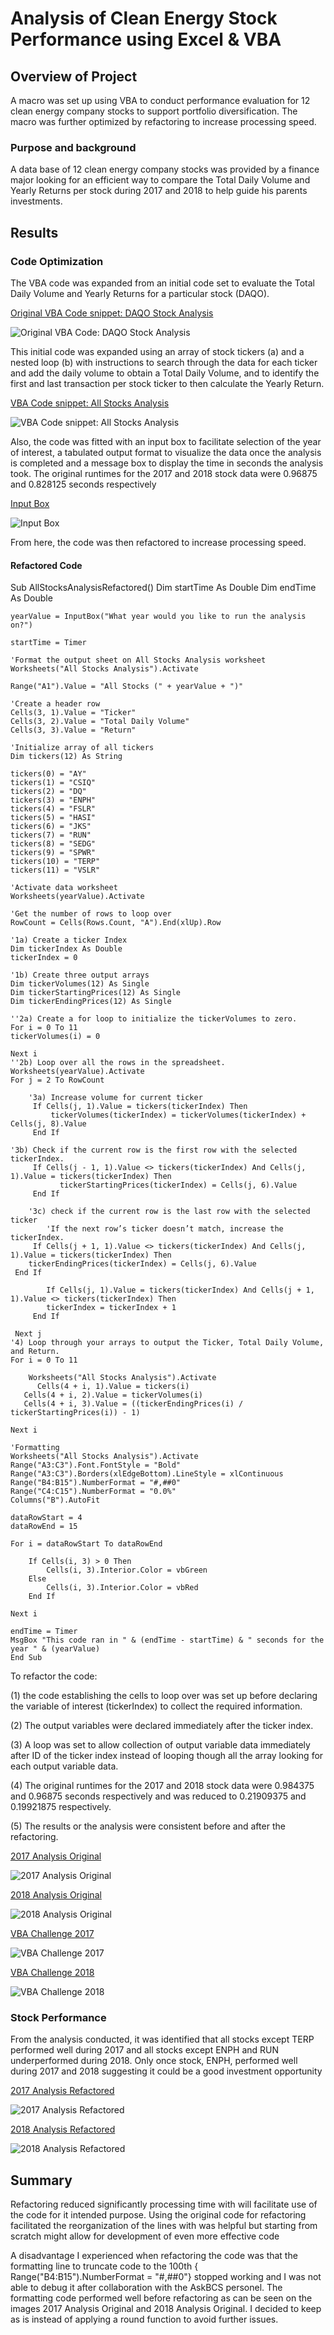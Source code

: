 # Analysis of Clean Energy Stock Performance using Excel & VBA

## Overview of Project
A macro was set up using VBA to conduct performance evaluation for 12 clean energy company stocks to support portfolio diversification. The macro was further optimized by refactoring to increase processing speed. 

### Purpose and background
A data base of 12 clean energy company stocks was provided by a finance major looking for an efficient way to compare the Total Daily Volume and Yearly Returns per stock during 2017 and 2018 to help guide his parents investments. 

## Results
### Code Optimization 
The VBA code was expanded from an initial code set to evaluate the Total Daily Volume and Yearly Returns for a particular stock (DAQO). 

[Original VBA Code snippet: DAQO Stock Analysis](Resources/DQAnalysis.png)

![Original VBA Code: DAQO Stock Analysis](https://github.com/coralrofa/stock-analysis/blob/main/Resources/DQAnalysis.png)
 
This initial code was expanded using an array of stock tickers (a) and a nested loop (b) with instructions to search through the data for each ticker and add the daily volume to obtain a Total Daily Volume, and to identify the first and last transaction per stock ticker to then calculate the Yearly Return. 

[VBA Code snippet: All Stocks Analysis](Resources/AllStockAnalysis.png)

![VBA Code snippet: All Stocks Analysis](https://github.com/coralrofa/stock-analysis/blob/main/Resources/AllStockAnalysis.png)
 

Also, the code was fitted with an input box to facilitate selection of the year of interest, a tabulated output format to visualize the data once the analysis is completed and a message box to display the time in seconds the analysis took. The original runtimes for the 2017 and 2018 stock data were 0.96875 and 0.828125 seconds respectively
 
[Input Box](Resources/InputBox.png)

![Input Box](https://github.com/coralrofa/stock-analysis/blob/main/Resources/InputBox.PNG)


From here, the code was then refactored to increase processing speed. 

#### Refactored Code
Sub AllStocksAnalysisRefactored()
    Dim startTime As Double
    Dim endTime  As Double
    
    yearValue = InputBox("What year would you like to run the analysis on?")

    startTime = Timer
    
    'Format the output sheet on All Stocks Analysis worksheet
    Worksheets("All Stocks Analysis").Activate
    
    Range("A1").Value = "All Stocks (" + yearValue + ")"
    
    'Create a header row
    Cells(3, 1).Value = "Ticker"
    Cells(3, 2).Value = "Total Daily Volume"
    Cells(3, 3).Value = "Return"

    'Initialize array of all tickers
    Dim tickers(12) As String
    
    tickers(0) = "AY"
    tickers(1) = "CSIQ"
    tickers(2) = "DQ"
    tickers(3) = "ENPH"
    tickers(4) = "FSLR"
    tickers(5) = "HASI"
    tickers(6) = "JKS"
    tickers(7) = "RUN"
    tickers(8) = "SEDG"
    tickers(9) = "SPWR"
    tickers(10) = "TERP"
    tickers(11) = "VSLR"
    
    'Activate data worksheet
    Worksheets(yearValue).Activate
    
    'Get the number of rows to loop over
    RowCount = Cells(Rows.Count, "A").End(xlUp).Row
    
    '1a) Create a ticker Index
    Dim tickerIndex As Double
    tickerIndex = 0

    '1b) Create three output arrays
    Dim tickerVolumes(12) As Single
    Dim tickerStartingPrices(12) As Single
    Dim tickerEndingPrices(12) As Single
    
    ''2a) Create a for loop to initialize the tickerVolumes to zero.
    For i = 0 To 11
    tickerVolumes(i) = 0

    Next i
    ''2b) Loop over all the rows in the spreadsheet.
    Worksheets(yearValue).Activate
    For j = 2 To RowCount
    
        '3a) Increase volume for current ticker
         If Cells(j, 1).Value = tickers(tickerIndex) Then
	         tickerVolumes(tickerIndex) = tickerVolumes(tickerIndex) + Cells(j, 8).Value
         End If
        
	'3b) Check if the current row is the first row with the selected tickerIndex.
         If Cells(j - 1, 1).Value <> tickers(tickerIndex) And Cells(j, 1).Value = tickers(tickerIndex) Then
               tickerStartingPrices(tickerIndex) = Cells(j, 6).Value
         End If
        
        '3c) check if the current row is the last row with the selected ticker
         	'If the next row’s ticker doesn’t match, increase the tickerIndex.
         If Cells(j + 1, 1).Value <> tickers(tickerIndex) And Cells(j, 1).Value = tickers(tickerIndex) Then
		tickerEndingPrices(tickerIndex) = Cells(j, 6).Value
	 End If
            
            If Cells(j, 1).Value = tickers(tickerIndex) And Cells(j + 1, 1).Value <> tickers(tickerIndex) Then
            tickerIndex = tickerIndex + 1
         End If

     Next j
    '4) Loop through your arrays to output the Ticker, Total Daily Volume, and Return.
    For i = 0 To 11
        
        Worksheets("All Stocks Analysis").Activate
          Cells(4 + i, 1).Value = tickers(i)
       Cells(4 + i, 2).Value = tickerVolumes(i)
       Cells(4 + i, 3).Value = ((tickerEndingPrices(i) / tickerStartingPrices(i)) - 1)
        
    Next i
    
    'Formatting
    Worksheets("All Stocks Analysis").Activate
    Range("A3:C3").Font.FontStyle = "Bold"
    Range("A3:C3").Borders(xlEdgeBottom).LineStyle = xlContinuous
    Range("B4:B15").NumberFormat = "#,##0"
    Range("C4:C15").NumberFormat = "0.0%"
    Columns("B").AutoFit

    dataRowStart = 4
    dataRowEnd = 15

    For i = dataRowStart To dataRowEnd
        
        If Cells(i, 3) > 0 Then
            Cells(i, 3).Interior.Color = vbGreen
        Else
            Cells(i, 3).Interior.Color = vbRed  
        End If
        
    Next i
 
    endTime = Timer
    MsgBox "This code ran in " & (endTime - startTime) & " seconds for the year " & (yearValue)
	End Sub


To refactor the code:

(1) the code establishing the cells to loop over was set up before declaring the variable of interest (tickerIndex) to collect the required information.

(2) The output variables were declared immediately after the ticker index. 

(3) A loop was set to allow collection of output variable data immediately after ID of the ticker index instead of looping though all the array looking for each output variable data.
  
(4) The original runtimes for the 2017 and 2018 stock data were 0.984375 and 0.96875 seconds respectively and was reduced to 0.21909375 and  0.19921875 respectively.

(5) The results or the analysis were consistent before and after the refactoring.
 
  
[2017 Analysis Original](Resources/2017_AnalysisOriginal.png)

![2017 Analysis Original](https://github.com/coralrofa/stock-analysis/blob/main/Resources/2017_AnalysisOriginal.PNG)

[2018 Analysis Original](Resources/2018_AnalysisOriginal.png)

![2018 Analysis Original](https://github.com/coralrofa/stock-analysis/blob/main/Resources/2018_AnalysisOriginal.PNG)

  
[VBA Challenge 2017](Resource/VBA_Challenge_2017.png)

![VBA Challenge 2017](https://github.com/coralrofa/stock-analysis/blob/main/Resources/VBA_Challenge_2017.PNG)

[VBA Challenge 2018](Resource/VBA_Challenge_2018.png)

![VBA Challenge 2018](https://github.com/coralrofa/stock-analysis/blob/main/Resources/VBA_Challenge_2018%20.PNG)


### Stock Performance 
From the analysis conducted, it was identified that all stocks except TERP performed well during 2017 and all stocks except ENPH and RUN underperformed during 2018. Only once stock, ENPH, performed well during 2017 and 2018 suggesting it could be a good investment opportunity

[2017 Analysis Refactored](Resource/2017_AnalysisRefactored.PNG)

![2017 Analysis Refactored](https://github.com/coralrofa/stock-analysis/blob/main/Resources/2017_AnalysisRefactored.PNG)

[2018 Analysis Refactored](Resource/2018_AnalysisRefactored.PNG)

![2018 Analysis Refactored](https://github.com/coralrofa/stock-analysis/blob/main/Resources/2018_AnalysisRefactored..PNG)

   
## Summary
Refactoring reduced significantly processing time with will facilitate use of the code for it intended purpose. Using the original code for refactoring facilitated the reorganization of the lines with was helpful but starting from scratch might allow for development of even more effective code

A disadvantage I experienced when refactoring the code was that the formatting line to truncate code to the 100th  { Range("B4:B15").NumberFormat = "#,##0"} stopped working and I was not able to debug it after collaboration with the AskBCS personel. The formatting code performed well before refactoring as can be seen on the images 2017 Analysis Original and 2018 Analysis Original. I decided to keep as is instead of applying a round function to avoid further issues.
